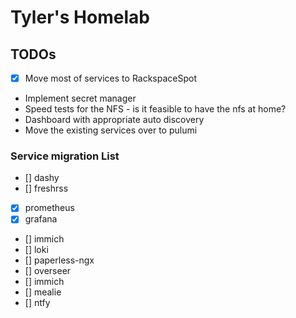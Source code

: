 # Tyler's Homelab

## TODOs

- [x] Move most of services to RackspaceSpot
- Implement secret manager
- Speed tests for the NFS - is it feasible to have the nfs at home?
- Dashboard with appropriate auto discovery
- Move the existing services over to pulumi

### Service migration List

- [] dashy
- [] freshrss
- [x] prometheus
- [x] grafana
- [] immich
- [] loki
- [] paperless-ngx
- [] overseer
- [] immich
- [] mealie
- [] ntfy
